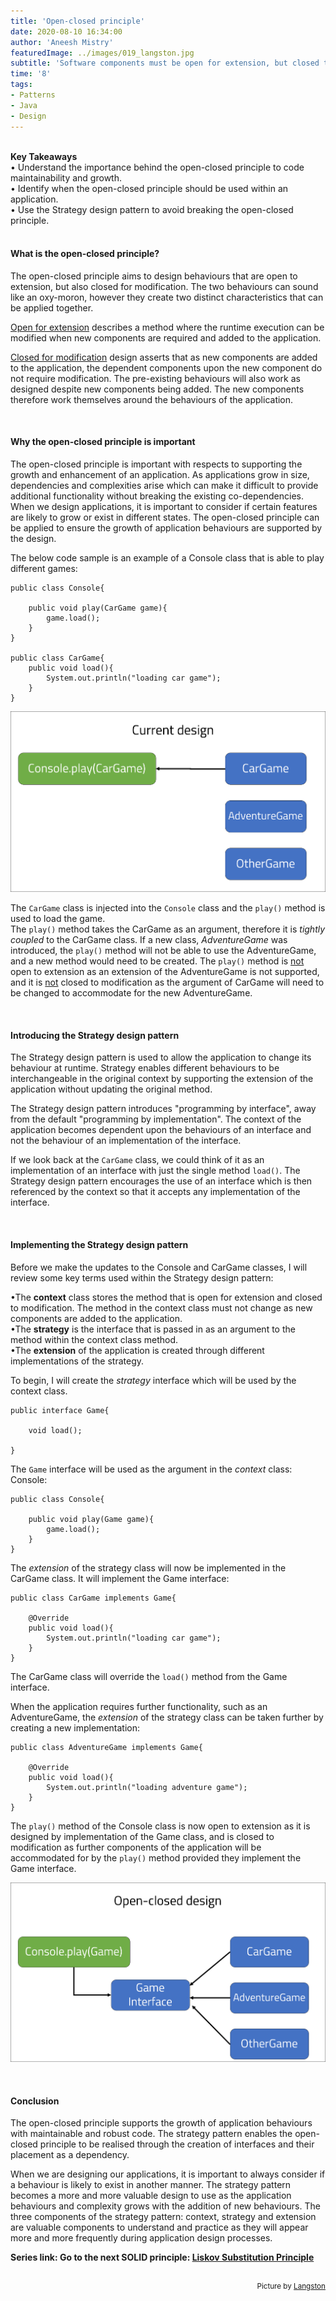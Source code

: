```yaml
---
title: 'Open-closed principle'
date: 2020-08-10 16:34:00
author: 'Aneesh Mistry'
featuredImage: ../images/019_langston.jpg
subtitle: 'Software components must be open for extension, but closed to modification. This blog reviews how the open-closed principle can be implemented by design using the Strategy pattern.'
time: '8'
tags:
- Patterns
- Java
- Design
---
```

<br>
<strong>Key Takeaways</strong><br>
&#8226; Understand the importance behind the open-closed principle to code maintainability and growth.<br>
&#8226; Identify when the open-closed principle should be used within an application.<br>
&#8226; Use the Strategy design pattern to avoid breaking the open-closed principle.<br>

<br>
<h4>What is the open-closed principle?</h4>
<p>
The open-closed principle aims to design behaviours that are open to extension, but also closed for modification. The two behaviours can sound like an oxy-moron, however they create two distinct characteristics that can be applied together.
</p>
<p>
<u>Open for extension</u> describes a method where the runtime execution can be modified when new components are required and added to the application.
</p>
<p>
<u>Closed for modification</u> design asserts that as new components are added to the application, the dependent components upon the new component do not require modification. The pre-existing behaviours will also work as designed despite new components being added. The new components therefore work themselves around the behaviours of the application.
</p>
<br>
<h4>Why the open-closed principle is important</h4>
<p>
The open-closed principle is important with respects to supporting the growth and enhancement of an application. As applications grow in size, dependencies and complexities arise which can make it difficult to provide additional functionality without breaking the existing co-dependencies. When we design applications, it is important to consider if certain features are likely to grow or exist in different states. The open-closed principle can be applied to ensure the growth of application behaviours are supported by the design.
</p>
<p>
The below code sample is an example of a Console class that is able to play different games:

```java{numberLines:true}
public class Console{

    public void play(CarGame game){
        game.load();
    }
}

public class CarGame{
    public void load(){
        System.out.println("loading car game");
    }
}
```

![Current design](../../src/images/019_closedDesign.png)

</p>
<p>
The <code>CarGame</code> class is injected into the <code>Console</code> class and the <code>play()</code> method is used to load the game.<br>
The <code>play()</code> method takes the CarGame as an argument, therefore it is <i>tightly coupled</i> to the CarGame class. If a new class, <i>AdventureGame</i> was introduced, the <code>play()</code> method will not be able to use the AdventureGame, and a new method would need to be created. The <code>play()</code> method is <u>not</u> open to extension as an extension of the AdventureGame is not supported, and it is <u>not</u> closed to modification as the argument of CarGame will need to be changed to accommodate for the new AdventureGame.
</p>
<br>
<h4>Introducing the Strategy design pattern</h4>
<p>
The Strategy design pattern is used to allow the application to change its behaviour at runtime. Strategy enables different behaviours to be interchangeable in the original context by supporting the extension of the application without updating the original method.
</p>
<p>
The Strategy design pattern introduces "programming by interface", away from the default "programming by implementation". The context of the application becomes dependent upon the behaviours of an interface and not the behaviour of an implementation of the interface.
</p>
<p>
If we look back at the <code>CarGame</code> class, we could think of it as an implementation of an interface with just the single method <code>load()</code>. The Strategy design pattern encourages the use of an interface which is then referenced by the context so that it accepts any implementation of the interface.
</p>
<br>
<h4>Implementing the Strategy design pattern</h4>
<p>
Before we make the updates to the Console and CarGame classes, I will review some key terms used within the Strategy design pattern:
</p>
<p>
&#8226;The <strong>context</strong> class stores the method that is open for extension and closed to modification. The method in the context class must not change as new components are added to the application.<br>
&#8226;The <strong>strategy</strong> is the interface that is passed in as an argument to the method within the context class method.<br>
&#8226;The <strong>extension</strong> of the application is created through different implementations of the strategy.
</p>
<p>
To begin, I will create the <i>strategy</i> interface which will be used by the context class.

```java{numberLines:true}
public interface Game{

    void load();

}
```
</p>
<p>
The <code>Game</code> interface will be used as the argument in the <i>context</i> class: Console:

```java{numberLines:true}
public class Console{

    public void play(Game game){
        game.load();
    }
}
```
</p>

<p>
The <i>extension</i> of the strategy class will now be implemented in the CarGame class. It will implement the Game interface:

```java{numberLines:true}
public class CarGame implements Game{

    @Override
    public void load(){
        System.out.println("loading car game");
    }
}

```
The CarGame class will override the <code>load()</code> method from the Game interface.
</p>
<p>
When the application requires further functionality, such as an AdventureGame, the <i>extension</i> of the strategy class can be taken further by creating a new implementation:

```java{numberLines:true}
public class AdventureGame implements Game{

    @Override
    public void load(){
        System.out.println("loading adventure game");
    }
}

```
</p>
<p>
The <code>play()</code> method of the Console class is now open to extension as it is designed by implementation of the Game class, and is closed to modification as further components of the application will be accommodated for by the <code>play()</code> method provided they implement the Game interface.

![Open closed design](../../src/images/019_openClosed.png)


</p>
<br>
<h4>Conclusion</h4>
<p>
The open-closed principle supports the growth of application behaviours with maintainable and robust code. The strategy pattern enables the open-closed principle to be realised through the creation of interfaces and their placement as a dependency.
</p>
<p>
When we are designing our applications, it is important to always consider if a behaviour is likely to exist in another manner. The strategy pattern becomes a more and more valuable design to use as the application behaviours and complexity grows with the addition of new behaviours. The three components of the strategy pattern: context, strategy and extension are valuable components to understand and practice as they will appear more and more frequently during application design processes. 
</p>

<strong>Series link: Go to the next SOLID principle: <a href="https://aneesh.co.uk/liskov-substitution-principle">Liskov Substitution Principle</a></strong>

<br>
<small style="float: right;" >Picture by <a target="_blank" href="https://unsplash.com/@slangston">Langston</small></a><br>